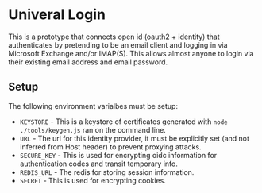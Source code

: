 # Univeral Login

This is a prototype that connects open id (oauth2 + identity) that authenticates by pretending to be an email client and logging in via Microsoft Exchange and/or IMAP(S).  This allows almost anyone to login via their existing email address and email password. 

## Setup

The following environment varialbes must be setup:

* `KEYSTORE` - This is a keystore of certificates generated with `node ./tools/keygen.js` ran on the command line.
* `URL` - The url for this identity provider, it must be explicitly set (and not inferred from Host header) to prevent proxying attacks.
* `SECURE_KEY` - This is used for encrypting oidc information for authentication codes and transit temporary info.
* `REDIS_URL` - The redis for storing session information.
* `SECRET` - This is used for encrypting cookies.